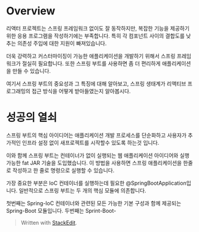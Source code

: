 # Overview

리액터 프로젝트는 스프링 프레임워크 없이도 잘 동작하지만, 복잡한 기능을 제공하기 위한 응용 프로그램을 작성하기에는 부족합니다. 특히 각 컴포넌트 사이의 결합도를 낮추는 의존성 주입에 대한 지원이 빠져있습니다. 

더욱 강력하고 커스터마이징이 가능한 애플리케이션을 개발하기 위해서 스프링 프레임워크가 절실히 필요합니다. 또한 스프링 부트를 사용하면 좀 더 편리하게 애플리케이션을 만들 수 있습니다. 

여기서 스프링 부트의 중요성과 그 특징에 대해 알아보고, 스프링 생태계가 리액티브 프로그래밍의 접근 방식을 어떻게 받아들였는지 알아봅시다. 

# 성공의 열쇠

스프링 부트의 핵심 아이디어는 애플리케이션 개발 프로세스를 단순화하고 사용자가 추가적인 인프라 설정 없이 새프로젝트를 시작할수 있도록 하는것 입니다. 

이와 함께 스프링 부트는 컨테이너가 없이 실행되는 웹 애플리케이션 아이디어와 실행 가능한 fat JAR 기술을 도입했습니다. 이 방법을 사용하면 스프링 애플리케이션을 한줄로 작성하고 한 줄로 명령으로 실행할 수 있습니다.

가장 중요한 부분은 IoC 컨테이너를 실행하는데 필요한 @SpringBootApplication입니다. 일반적으로 스프링 부트는 두 개의 핵심 모듈에 의존합니다.

첫번째는 Spring-IoC 컨테이너와 관련된 모든 가능한 기본 구성과 함께 제공되는 Spring-Boot 모듈입니다. 두번째는 Sprint-Boot-



> Written with [StackEdit](https://stackedit.io/).
<!--stackedit_data:
eyJoaXN0b3J5IjpbMTU0ODAwMDk2MCwtMjk4ODg3MjI1LDk0Nz
IxMTYwMCwtNTQwMDY5Mzk5LDczMDk5ODExNl19
-->